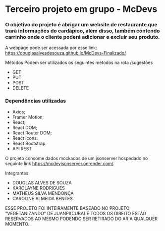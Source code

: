 # Terceiro projeto em grupo - McDevs
### O objetivo do projeto é abrigar um website de restaurante que trará informações do cardápioo, além disso, também contendo carrinho onde o cliente poderá adicionar e excluir seu produto.

A webpage pode ser acessada por esse link: https://douglasalvesdesouza.github.io/McDevs-Finalizado/

Métodos
Podem ser utilizados os seguintes métodos na rota /sugestões

* GET
* PUT
* POST
* DELETE

### Dependências utilizadas

* Axios;
* Framer Motion;
* React;
* React DOM;
* React Router DOM;
* React Icons.
* React Bootstrap.
* API REST

O projeto consome dados mockados de um jsonserver hospedado no seguinte link <https://mcdevjsonserver.onrender.com/>.

Integrantes
* DOUGLAS ALVES DE SOUZA
* KAROLAYNE RODRIGUES
* MATHEUS SILVA MENDONÇA
* CAROLINE ALMEIDA BENTES

ESSE PROJETO FOI INTEIRAMENTE BASEADO NO PROJETO "VEGETANIZANDO" DE JUANPI(CUBA) E TODOS OS DIREITO ESTÃO RESERVADOS AO MESMO PODENDO SER RETIRADO DO AR A QUALQUER MOMENTO.
